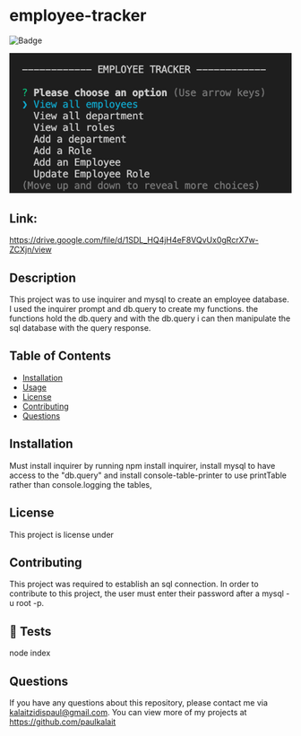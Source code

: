 
# employee-tracker

  ![Badge](https://img.shields.io/badge/licence-MIT-blue)

  ![Screenshot](img/welcome.png)

## Link:
 https://drive.google.com/file/d/1SDL_HQ4jH4eF8VQvUx0gRcrX7w-ZCXjn/view

  ## Description
  This project was to use inquirer and mysql to create an employee database. I used the inquirer prompt and db.query to create my functions. the functions hold the db.query and with the db.query i can then manipulate the sql database with the query response.

  ## Table of Contents
  * [Installation](#installation)
  * [Usage](#usage)
  * [License](#license)
  * [Contributing](#contributing)
  * [Questions](#questions)

  ## Installation
  Must install inquirer by running npm install inquirer, install mysql to have access to the "db.query" and install console-table-printer to use printTable rather than console.logging the tables,

  
  ## License 
  This project is license under 
  

  ## Contributing
  This project was required to establish an sql connection. In order to contribute to this project, the user must enter their password after a mysql -u root -p.

  ## 🧪 Tests
  node index 

  ## Questions
  If you have any questions about this repository, please contact me via kalaitzidispaul@gmail.com. You can view more of my projects at https://github.com/paulkalait
  